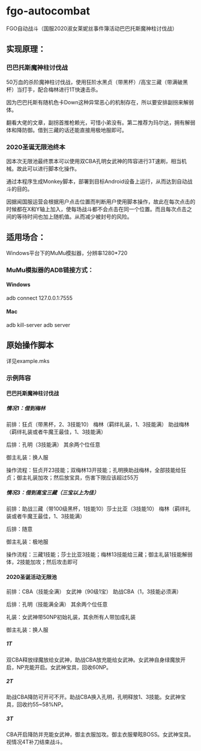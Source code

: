# fgo-autocombat
FGO自动战斗（国服2020淑女莱妮丝事件簿活动巴巴托斯魔神柱讨伐战）

## 实现原理：

### 巴巴托斯魔神柱讨伐战
50万血的杀阶魔神柱讨伐战，使用狂阶水黑贞（带黑杯）/高宝三藏（带满破黑杯）当打手，配合梅林进行1T快速击杀。

因为巴巴托斯有随机色卡Down这种异常恶心的机制存在，所以要安排副拐来解弱体。

翻看大佬的文章，副拐首推枪赖光，可惜小弟没有。第二推荐为玛尔达，拥有解弱体和降防御。借到三藏的话还能直接用极地服即可。

### 2020圣诞无限池终本
因本次无限池最终票本可以使用双CBA孔明女武神的阵容进行3T速刷，相当机械。故此可以进行脚本化操作。

通过本程序生成Monkey脚本，部署到目标Android设备上运行，从而达到自动战斗的目的。

因据闻国服运营会根据用户点击位置而判断用户使用脚本操作，故此在每次点击的时候都在X和Y轴上加入，使每场战斗都不会点击在同一个位置。而且每次点击之间的等待时间也加上随机值。从而减少被封号的风险。

## 适用场合：

Windows平台下的MuMu模拟器，分辨率1280*720

### MuMu模拟器的ADB链接方式：

#### Windows
adb connect 127.0.0.1:7555

#### Mac
adb kill-server
adb server

## 原始操作脚本
详见example.mks

### 示例阵容

#### 巴巴托斯魔神柱讨伐战

##### 情况1：借到梅林

前排：狂贞（带黑杯，2、3技能10） 梅林（羁绊礼装，1、3技能满） 助战梅林（羁绊礼装或者牛魔王最佳，1、3技能满）

后排：孔明（3技能满） 其余两个位任意

御主礼装：换人服

操作流程：狂贞开23技能；双梅林13开技能；孔明换助战梅林，全部技能给狂贞；御主礼装加攻；然后放宝具，伤害下限应该超过55万

##### 情况3：借到高宝三藏（三宝以上为佳）

前排：助战三藏（带100级黑杯，1技能10）莎士比亚（3技能10） 梅林（羁绊礼装或者牛魔王最佳，1、3技能满）

后排：随意

御主礼装：极地服

操作流程：三藏1技能；莎士比亚3技能；梅林13技能给三藏；御主礼装1技能解弱体，2技能加攻；然后攻击即可

#### 2020圣诞活动无限池

前排：CBA（技能全满） 女武神（90级1宝） 助战CBA（1，3技能必须满）

后排：孔明（技能满全满） 其余两个位任意

礼装：女武神带50NP初始礼装，其余所有人带加成礼装

御主礼装：换人服

##### 1T

双CBA释放绿魔放给女武神，助战CBA放充能给女武神。女武神自身绿魔放开启，NP充能开启。女武神宝具，回收60NP。

##### 2T

助战CBA降防可开可不开。助战CBA换入孔明，孔明释放1、3技能。女武神宝具，回收约55~58%NP。

##### 3T

CBA开启降防并充能女武神，御主衣服加攻。御主衣服晕眩BOSS。女武神宝具。视情况4T补刀结束战斗。
